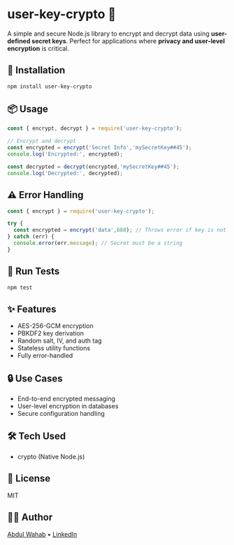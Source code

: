 # user-key-crypto 🔐

A simple and secure Node.js library to encrypt and decrypt data using **user-defined secret keys**. Perfect for applications where **privacy and user-level encryption** is critical.

## 🚀 Installation

```bash
npm install user-key-crypto
```

## 📦 Usage

```js
const { encrypt, decrypt } = require('user-key-crypto');

// Encrypt and decrypt
const encrypted = encrypt('Secret Info','mySecretKey##45');
console.log('Encrypted:', encrypted);

const decrypted = decrypt(encrypted,'mySecretKey##45');
console.log('Decrypted:', decrypted);
```
## ⚠️ Error Handling

```js
const { encrypt } = require('user-key-crypto');

try {
  const encrypted = encrypt('data',688); // Throws error if key is not string
} catch (err) {
  console.error(err.message); // Secret must be a string
}
```
## 🧪 Run Tests

```bash
npm test
```

## ✨ Features

- AES-256-GCM encryption
- PBKDF2 key derivation
- Random salt, IV, and auth tag
- Stateless utility functions
- Fully error-handled

## 🔒 Use Cases

- End-to-end encrypted messaging
- User-level encryption in databases
- Secure configuration handling

## 🛠️ Tech Used

- crypto (Native Node.js)

## 📄 License

MIT

## 👨‍💻 Author

[Abdul Wahab](https://github.com/Abdul-Wahab-Abbasi) • [LinkedIn](https://linkedin.com/in/web-crafter)

